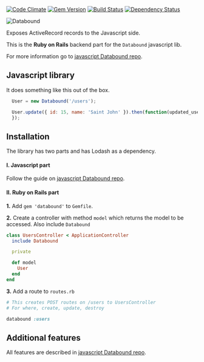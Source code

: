[![Code Climate](https://codeclimate.com/github/Nedomas/databound/badges/gpa.svg)](https://codeclimate.com/github/Nedomas/databound-rails)
[![Gem Version](https://badge.fury.io/rb/databound.svg)](http://badge.fury.io/rb/databound)
[![Build Status](https://travis-ci.org/Nedomas/databound.svg?branch=master)](https://travis-ci.org/Nedomas/databound-rails)
[![Dependency Status](https://gemnasium.com/Nedomas/databound.svg)](https://gemnasium.com/Nedomas/databound-rails)

![Databound](https://cloud.githubusercontent.com/assets/1877286/4743542/df89dcec-5a28-11e4-9114-6f383fe269cb.png)

Exposes ActiveRecord records to the Javascript side.

This is the **Ruby on Rails** backend part for the ``Databound`` javascript lib.

For more information go to [javascript Databound repo](https://github.com/Nedomas/databound).

## Javascript library

It does something like this out of the box.

```js
  User = new Databound('/users');

  User.update({ id: 15, name: 'Saint John' }).then(function(updated_user) {
  });
```

## Installation

The library has two parts and has Lodash as a dependency.

#### I. Javascript part

Follow the guide on [javascript Databound repo](https://github.com/Nedomas/databound).

#### II. Ruby on Rails part

**1.** Add ``gem 'databound'`` to ``Gemfile``.

**2.** Create a controller with method ``model`` which returns the model to be accessed.
Also include ``Databound``

```ruby
class UsersController < ApplicationController
  include Databound

  private

  def model
    User
  end
end
```

**3.** Add a route to ``routes.rb``

```ruby
# This creates POST routes on /users to UsersController
# For where, create, update, destroy

databound :users
```

## Additional features

All features are described in [javascript Databound repo](https://github.com/Nedomas/databound).

